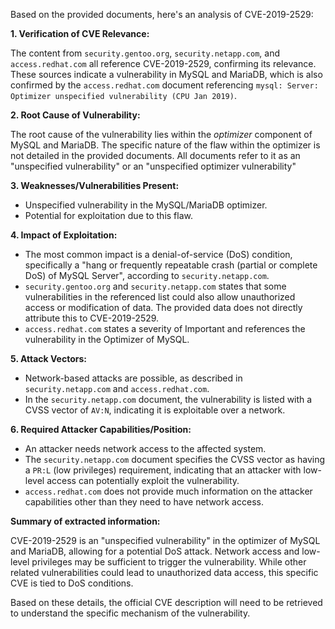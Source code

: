 Based on the provided documents, here's an analysis of CVE-2019-2529:

**1. Verification of CVE Relevance:**

The content from `security.gentoo.org`, `security.netapp.com`, and `access.redhat.com` all reference CVE-2019-2529, confirming its relevance. These sources indicate a vulnerability in MySQL and MariaDB, which is also confirmed by the `access.redhat.com` document referencing `mysql: Server: Optimizer unspecified vulnerability (CPU Jan 2019)`.

**2. Root Cause of Vulnerability:**

The root cause of the vulnerability lies within the *optimizer* component of MySQL and MariaDB. The specific nature of the flaw within the optimizer is not detailed in the provided documents. All documents refer to it as an "unspecified vulnerability" or an "unspecified optimizer vulnerability"

**3. Weaknesses/Vulnerabilities Present:**

- Unspecified vulnerability in the MySQL/MariaDB optimizer.
- Potential for exploitation due to this flaw.

**4. Impact of Exploitation:**

- The most common impact is a denial-of-service (DoS) condition, specifically a "hang or frequently repeatable crash (partial or complete DoS) of MySQL Server", according to `security.netapp.com`.
- `security.gentoo.org` and `security.netapp.com` states that some vulnerabilities in the referenced list could also allow unauthorized access or modification of data. The provided data does not directly attribute this to CVE-2019-2529.
- `access.redhat.com` states a severity of Important and references the vulnerability in the Optimizer of MySQL.

**5. Attack Vectors:**

- Network-based attacks are possible, as described in `security.netapp.com` and `access.redhat.com`.
- In the `security.netapp.com` document, the vulnerability is listed with a CVSS vector of `AV:N`, indicating it is exploitable over a network.

**6. Required Attacker Capabilities/Position:**

- An attacker needs network access to the affected system.
- The `security.netapp.com` document specifies the CVSS vector as having a `PR:L` (low privileges) requirement, indicating that an attacker with low-level access can potentially exploit the vulnerability.
- `access.redhat.com` does not provide much information on the attacker capabilities other than they need to have network access.

**Summary of extracted information:**

CVE-2019-2529 is an "unspecified vulnerability" in the optimizer of MySQL and MariaDB, allowing for a potential DoS attack. Network access and low-level privileges may be sufficient to trigger the vulnerability. While other related vulnerabilities could lead to unauthorized data access, this specific CVE is tied to DoS conditions.

Based on these details, the official CVE description will need to be retrieved to understand the specific mechanism of the vulnerability.